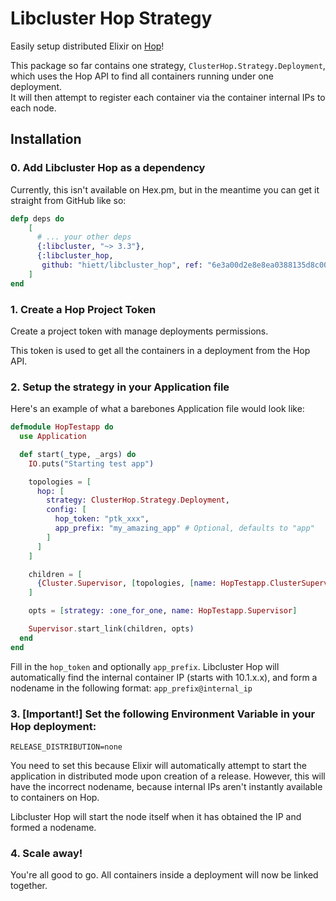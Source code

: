 # Libcluster Hop Strategy
Easily setup distributed Elixir on [Hop](https://hop.io)!

This package so far contains one strategy, `ClusterHop.Strategy.Deployment`, which uses the Hop
API to find all containers running under one deployment.\
It will then attempt to register each container via the container internal IPs to each node.

## Installation

### 0. Add Libcluster Hop as a dependency
Currently, this isn't available on Hex.pm, but in the meantime you can get it straight from GitHub like so:
```elixir
defp deps do
    [
      # ... your other deps
      {:libcluster, "~> 3.3"},
      {:libcluster_hop,
       github: "hiett/libcluster_hop", ref: "6e3a00d2e8e8ea0388135d8c000b999536021909"} # (this is current stable ref)
    ]
end
```

### 1. Create a Hop Project Token
Create a project token with manage deployments permissions.

This token is used to get all the containers in a deployment from the Hop API.

### 2. Setup the strategy in your Application file

Here's an example of what a barebones Application file would look like:
```elixir
defmodule HopTestapp do
  use Application

  def start(_type, _args) do
    IO.puts("Starting test app")

    topologies = [
      hop: [
        strategy: ClusterHop.Strategy.Deployment,
        config: [
          hop_token: "ptk_xxx",
          app_prefix: "my_amazing_app" # Optional, defaults to "app"
        ]
      ]
    ]

    children = [
      {Cluster.Supervisor, [topologies, [name: HopTestapp.ClusterSupervisor]]}
    ]

    opts = [strategy: :one_for_one, name: HopTestapp.Supervisor]

    Supervisor.start_link(children, opts)
  end
end

```
Fill in the `hop_token` and optionally `app_prefix`.
Libcluster Hop will automatically find the internal container IP (starts with 10.1.x.x), and form a nodename in the
following format: `app_prefix@internal_ip`

### 3. [Important!] Set the following Environment Variable in your Hop deployment:
`RELEASE_DISTRIBUTION=none`

You need to set this because Elixir will automatically attempt to start the application in distributed mode upon
creation of a release. However, this will have the incorrect nodename, because internal IPs aren't instantly available
to containers on Hop.

Libcluster Hop will start the node itself when it has obtained the IP and formed a nodename.

### 4. Scale away!
You're all good to go. All containers inside a deployment will now be linked together.